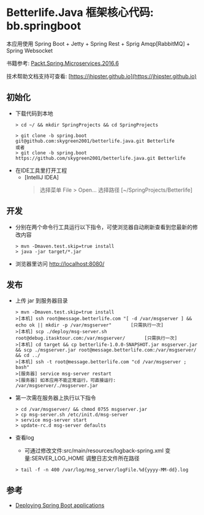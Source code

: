 # Betterlife.Java 框架核心代码: bb.springboot

本应用使用 Spring Boot + Jetty + Spring Rest + Sprig Amqp[RabbitMQ]  + Spring Websocket

书籍参考: [Packt.Spring.Microservices.2016.6](https://github.com/PacktPublishing/Spring-Microservices)

技术帮助文档支持可查看: [https://jhipster.github.io](https://jhipster.github.io)


## 初始化

- 下载代码到本地
  ```
  > cd ~/ && mkdir SpringProjects && cd SpringProjects

  > git clone -b spring.boot git@github.com:skygreen2001/betterlife.java.git Betterlife
  或者
  > git clone -b spring.boot https://github.com/skygreen2001/betterlife.java.git Betterlife

  ```
- 在IDE工具里打开工程
  - [IntelliJ IDEA]
    > 选择菜单 File > Open... 选择路径 [~/SpringProjects/Betterlife]

## 开发
  - 分别在两个命令行工具运行以下指令，可使浏览器自动刷新查看到您最新的修改内容
    
    ```
    > mvn -Dmaven.test.skip=true install
    > java -jar target/*.jar
    ```
    
  - 浏览器里访问 [http://localhost:8080/](http://localhost:8080/)

## 发布

  - 上传 jar 到服务器目录
    ```
    > mvn -Dmaven.test.skip=true install
    >[本机] ssh root@message.betterlife.com "[ -d /var/msgserver ] && echo ok || mkdir -p /var/msgserver"       [只需执行一次]
    >[本机] scp ./deploy/msg-server.sh root@debug.itasktour.com:/var/msgserver/       [只需执行一次]
    >[本机] cd target && cp betterlife-1.0.0-SNAPSHOT.jar msgserver.jar && scp ./msgserver.jar root@message.betterlife.com:/var/msgserver/  && cd ../
    >[本机] ssh -t root@message.betterlife.com "cd /var/msgserver ; bash"
    >[服务器] service msg-server restart
    >[服务器] 如本应用不能正常运行，可直接运行: /var/msgserver/./msgserver.jar
    ```

  - 第一次需在服务器上执行以下指令
    ```
    > cd /var/msgserver/ && chmod 0755 msgserver.jar
    > cp msg-server.sh /etc/init.d/msg-server
    > service msg-server start
    > update-rc.d msg-server defaults
    ```
    
  - 查看log
    - 可通过修改文件:src/main/resources/logback-spring.xml 变量:SERVER_LOG_HOME 调整日志文件所在路径 
    ```
    > tail -f -n 400 /var/log/msg_server/logFile.%d{yyyy-MM-dd}.log
    ```
    
    
## 参考

- [Deploying Spring Boot applications](https://docs.spring.io/spring-boot/docs/current/reference/html/deployment-install.html)
